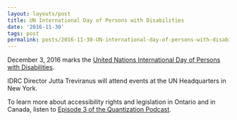 ```yaml
---
layout: layouts/post
title: UN International Day of Persons with Disabilities
date: '2016-11-30'
tags: post
permalink: posts/2016-11-30-UN-international-day-of-persons-with-disabilities.html
---
```

<p>
December 3, 2016 marks the <a href="http://www.un.org/en/events/disabilitiesday/">
United Nations International Day of Persons with Disabilities</a>.
</p>
<p>
IDRC Director Jutta Treviranus will attend events at the UN Headquarters in New York.
</p>
<p>
To learn more about accessibility rights and legislation in Ontario and in Canada,
 listen to <a href="http://quantization.ca/podcast/episode-three-aoda/">Episode 3
  of the Quantization Podcast</a>.
</p>
